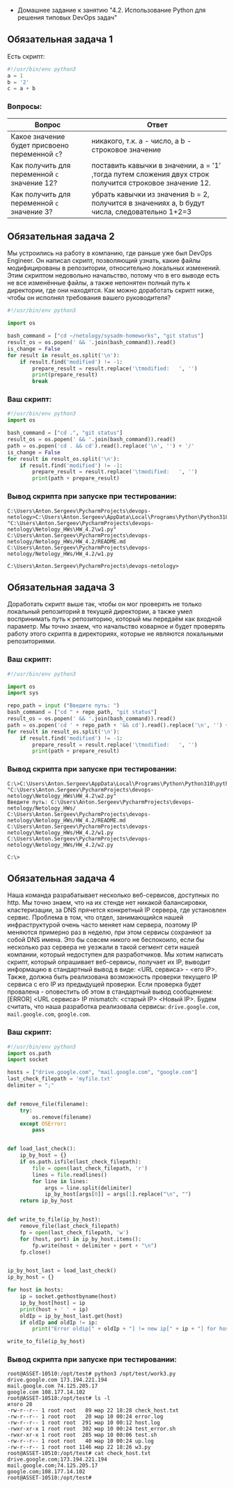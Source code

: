 - Домашнее задание к занятию "4.2. Использование Python для решения типовых DevOps задач"
## Обязательная задача 1

Есть скрипт:
```python
#!/usr/bin/env python3
a = 1
b = '2'
c = a + b
```

### Вопросы:
| Вопрос  | Ответ                                                                                                   |
| ------------- |---------------------------------------------------------------------------------------------------------|
| Какое значение будет присвоено переменной `c`?  | никакого, т.к. a - число, а b - строковое значение                                                      |
| Как получить для переменной `c` значение 12?  | поставить кавычки в значении, a = '1' ,тогда путем сложения двух строк получится строковое значение 12. |
| Как получить для переменной `c` значение 3?  | убрать кавычки из значения b = 2, получится в значениях a, b будут числа, следовательно 1+2=3           |

## Обязательная задача 2
Мы устроились на работу в компанию, где раньше уже был DevOps Engineer. Он написал скрипт, позволяющий узнать, 
какие файлы модифицированы в репозитории, относительно локальных изменений. Этим скриптом недовольно начальство, 
потому что в его выводе есть не все изменённые файлы, а также непонятен полный путь к директории, где они находятся. 
Как можно доработать скрипт ниже, чтобы он исполнял требования вашего руководителя?

```python
#!/usr/bin/env python3

import os

bash_command = ["cd ~/netology/sysadm-homeworks", "git status"]
result_os = os.popen(' && '.join(bash_command)).read()
is_change = False
for result in result_os.split('\n'):
    if result.find('modified') != -1:
        prepare_result = result.replace('\tmodified:   ', '')
        print(prepare_result)
        break
```

### Ваш скрипт:
```python
#!/usr/bin/env python3
import os

bash_command = ["cd .", "git status"]
result_os = os.popen(' && '.join(bash_command)).read()
path = os.popen('cd . && cd').read().replace('\n', '') + '/'
is_change = False
for result in result_os.split('\n'):
    if result.find('modified') != -1:
        prepare_result = result.replace('\tmodified:   ', '')
        print(path + prepare_result)
```

### Вывод скрипта при запуске при тестировании:
```
C:\Users\Anton.Sergeev\PycharmProjects\devops-netology>C:\Users\Anton.Sergeev\AppData\Local\Programs\Python\Python310\python.exe "C:\Users\Anton.Sergeev\PycharmProjects\devops-netology\Netology_HWs\HW_4.2\w1.py"
C:\Users\Anton.Sergeev\PycharmProjects\devops-netology/Netology_HWs/HW_4.2/README.md
C:\Users\Anton.Sergeev\PycharmProjects\devops-netology/Netology_HWs/HW_4.2/w1.py

C:\Users\Anton.Sergeev\PycharmProjects\devops-netology>
```

## Обязательная задача 3
Доработать скрипт выше так, чтобы он мог проверять не только локальный репозиторий в текущей директории, а также умел 
воспринимать путь к репозиторию, который мы передаём как входной параметр. Мы точно знаем, что начальство коварное и 
будет проверять работу этого скрипта в директориях, которые не являются локальными репозиториями.

### Ваш скрипт:
```python
#!/usr/bin/env python3

import os
import sys

repo_path = input ("Введите путь: ")
bash_command = ["cd " + repo_path, "git status"]
result_os = os.popen(' && '.join(bash_command)).read()
path = os.popen('cd ' + repo_path + '&& cd').read().replace('\n', '') + '/'
for result in result_os.split('\n'):
    if result.find('modified') != -1:
        prepare_result = result.replace('\tmodified:   ', '')
        print(path + prepare_result)
```

### Вывод скрипта при запуске при тестировании:
```
C:\>C:\Users\Anton.Sergeev\AppData\Local\Programs\Python\Python310\python.exe "C:\Users\Anton.Sergeev\PycharmProjects\devops-netology\Netology_HWs\HW_4.2\w2.py"
Введите путь: C:\Users\Anton.Sergeev\PycharmProjects\devops-netology/Netology_HWs/
C:\Users\Anton.Sergeev\PycharmProjects\devops-netology\Netology_HWs/HW_4.2/README.md
C:\Users\Anton.Sergeev\PycharmProjects\devops-netology\Netology_HWs/HW_4.2/w1.py
C:\Users\Anton.Sergeev\PycharmProjects\devops-netology\Netology_HWs/HW_4.2/w2.py

C:\>
```

## Обязательная задача 4
Наша команда разрабатывает несколько веб-сервисов, доступных по http. Мы точно знаем, что на их стенде нет никакой 
балансировки, кластеризации, за DNS прячется конкретный IP сервера, где установлен сервис. Проблема в том, что отдел, 
занимающийся нашей инфраструктурой очень часто меняет нам сервера, поэтому IP меняются примерно раз в неделю, при этом 
сервисы сохраняют за собой DNS имена. Это бы совсем никого не беспокоило, если бы несколько раз сервера не уезжали 
в такой сегмент сети нашей компании, который недоступен для разработчиков. Мы хотим написать скрипт, который опрашивает
веб-сервисы, получает их IP, выводит информацию в стандартный вывод в виде: <URL сервиса> - <его IP>. Также, должна быть
реализована возможность проверки текущего IP сервиса c его IP из предыдущей проверки.
Если проверка будет провалена - оповестить об этом в стандартный вывод сообщением:
[ERROR] <URL сервиса> IP mismatch: <старый IP> <Новый IP>. Будем считать, что наша разработка реализовала сервисы: 
`drive.google.com`, `mail.google.com`, `google.com`.

### Ваш скрипт:
```python
#!/usr/bin/env python3
import os.path
import socket

hosts = ["drive.google.com", "mail.google.com", "google.com"]
last_check_filepath = 'myfile.txt'
delimiter = ";"


def remove_file(filename):
    try:
        os.remove(filename)
    except OSError:
        pass


def load_last_check():
    ip_by_host = {}
    if os.path.isfile(last_check_filepath):
        file = open(last_check_filepath, 'r')
        lines = file.readlines()
        for line in lines:
            args = line.split(delimiter)
            ip_by_host[args[0]] = args[1].replace("\n", "")
    return ip_by_host


def write_to_file(ip_by_host):
    remove_file(last_check_filepath)
    fp = open(last_check_filepath, 'w')
    for (host, port) in ip_by_host.items():
        fp.write(host + delimiter + port + "\n")
    fp.close()


ip_by_host_last = load_last_check()
ip_by_host = {}

for host in hosts:
    ip = socket.gethostbyname(host)
    ip_by_host[host] = ip
    print(host + ' ' + ip)
    oldIp = ip_by_host_last.get(host)
    if oldIp and oldIp != ip:
        print("Error oldip[" + oldIp + "] != new ip[" + ip + "] for host " + host)

write_to_file(ip_by_host)
```

### Вывод скрипта при запуске при тестировании:
```
root@ASSET-10510:/opt/test# python3 /opt/test/work3.py
drive.google.com 173.194.221.194
mail.google.com 74.125.205.17
google.com 108.177.14.102
root@ASSET-10510:/opt/test# ls -l
итого 28
-rw-r--r-- 1 root root   89 мар 22 18:28 check_host.txt
-rw-r--r-- 1 root root   20 мар 10 00:24 error.log
-rw-r--r-- 1 root root  291 мар 10 00:12 host.log
-rwxr-xr-x 1 root root  302 мар 10 00:24 test_error.sh
-rwxr-xr-x 1 root root  285 мар 10 00:06 test.sh
-rw-r--r-- 1 root root   40 мар 10 00:24 up.log
-rw-r--r-- 1 root root 1146 мар 22 18:26 w3.py
root@ASSET-10510:/opt/test# cat check_host.txt
drive.google.com;173.194.221.194
mail.google.com;74.125.205.17
google.com;108.177.14.102
root@ASSET-10510:/opt/test#

```
